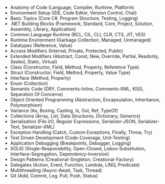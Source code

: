 - Anatomy of Code
(Language, Compiler, Runtime, Platform)
- Environment Setup
(IDE, Code Editor, Version Control, Chat)
- Basic Topics
(Core C#, Program Structure, Testing, Logging)
- .NET Building Blocks
(Framework, Standard, Core, Project, Solution, Assembly, Library, Application)
- Common Language Runtime
(BCL, CIL, CLI, CLR, CTS, JIT, VES)
- Runtime Environment
(Garbage Collection, Managed, Unmanaged)
- Datatypes
(Reference, Value)
- Access Modifiers
(Internal, Private, Protected, Public)
- Extended Modifiers
(Abstract, Const, New, Override, Partial, Readonly, Sealed, Static, Virtual)
- Class
(Constructor, Field, Method, Property, Reference Type)
- Struct
(Constructor, Field, Method, Property, Value Type)
- Interface
(Method, Property)
- Enum
(Collection)
- Semantic Code
(DRY, Comments-Inline, Comments-XML, KISS, Separation Of Concerns)
- Object Oriented Programming
(Abstraction, Encapsulation, Inheritance, Polymorphism)
- Variance
(As, Boxing, Casting, Is, Out, Ref, TypeOf)
- Collections
(Array, List, Data Structures, Dictionary, Generics)
- Serialization
(File I/O, Regular Expressions, Serializer-JSON, Serializer-Text, Serializer-XML)
- Exception Handling
(Catch, Custom Exceptions, Finally, Throw, Try)
- Test Driven Development
(Code-Coverage, Unit-Testing)
- Application Debugging
(Breakpoints, Debugger, Logging)
- SOLID
(Single-Responsibility, Open-Closed, Liskov-Substitution, Interface-Segregation, Dependency-Inversion)
- Design Patterns
(Creational-Singleton, Creational-Factory)
- Delegates
(Action, Event, Function, Lambda, LINQ, Predicate)
- Multithreading
(Async-Await, Task, Thread)
- Git
(Add, Commit, Log, Pull, Push, Status)